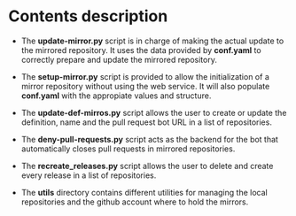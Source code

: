 # Contents description

* The **update-mirror.py** script is in charge of making the actual update to the mirrored repository. It uses the data provided by **conf.yaml** to correctly prepare and update the mirrored repository.
* The **setup-mirror.py** script is provided to allow the initialization of a mirror repository without using the web service. It will also populate **conf.yaml** with the appropiate values and structure.
* The **update-def-mirros.py** script allows the user to create or update the definition, name and the pull request bot URL in a list of repositories.
* The **deny-pull-requests.py** script acts as the backend for the bot that automatically closes pull requests in mirrored repositories.
* The **recreate_releases.py** script allows the user to delete and create every release in a list of repositories.


* The **utils** directory contains different utilities for managing the local repositories and the github account where to hold the mirrors.